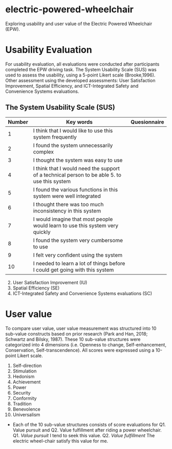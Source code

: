 # electric-powered-wheelchair
Exploring usability and user value of the Electric Powered Wheelchair (EPW). 

# Usability Evaluation
For usability evaluation, all evaluations were conducted after participants completed the EPW driving task.
The System Usability Scale (SUS) was used to assess the usability, using a 5-point Likert scale (Brooke,1996).
Other assessment using the developed assessments: User Satisfaction Improvement, Spatial Efficiency, and ICT-Integrated Safety and Convenience Systems evaluations.

## The System Usability Scale (SUS)
|Number|Key words|Quesionnaire
|-----|-----|-----|
|1|I think that I would like to use this system frequently|
|2|I found the system unnecessarily complex|
|3|I thought the system was easy to use|
|4|I think that I would need the support of a technical person to be able 5. to use this system|
|5|I found the various functions in this system were well integrated|
|6|I thought there was too much inconsistency in this system|
|7|I would imagine that most people would learn to use this system very quickly|
|8|I found the system very cumbersome to use|
|9|I felt very confident using the system|
|10|I needed to learn a lot of things before I could get going with this system|


2. User Satisfaction Improvement (IU)
3. Spatial Efficiency (SE)
6. ICT-Integrated Safety and Convenience Systems evaluations (SC)

# User value
To compare user value, user value measurement was structured into 10 sub-value constructs based on prior research (Park and Han, 2018; Schwartz and Bilsky, 1987).
These 10 sub-value structures were categorized into 4 dimensions (i.e. Openness to change, Self-enhancement, Conservation, Self-transcendence).
All scores were expressed using a 10-point Likert scale.

1. Self-direction
2. Stimulation
3. Hedonism
4. Achievement
5. Power
6. Security
7. Conformity
8. Tradition
9. Benevolence
10. Universalism
* Each of the 10 sub-value structures consists of score evaluations for Q1. Value pursuit and Q2. Value fulfillment after riding a power wheelchair.
Q1. *Value pursuit* I tend to seek this value. 
Q2. *Value fulfillment* The electric wheel-chair satisfy this value for me. 

